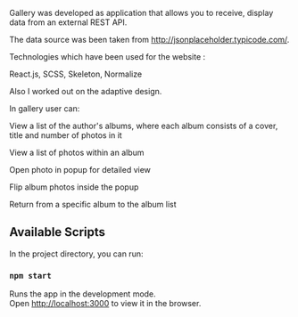 Gallery was developed as application that allows you to receive, display data from an external REST API.

The data source was been taken from http://jsonplaceholder.typicode.com/.

Technologies which have been used for the website :

React.js,
SCSS,
Skeleton,
Normalize

Also I worked out on the adaptive design.

In gallery user can:

View a list of the author's albums, where each album consists of a cover, title and number of photos in it

View a list of photos within an album

Open photo in popup for detailed view

Flip album photos inside the popup

Return from a specific album to the album list

## Available Scripts

In the project directory, you can run:

### `npm start`

Runs the app in the development mode.<br />
Open [http://localhost:3000](http://localhost:3000) to view it in the browser.
